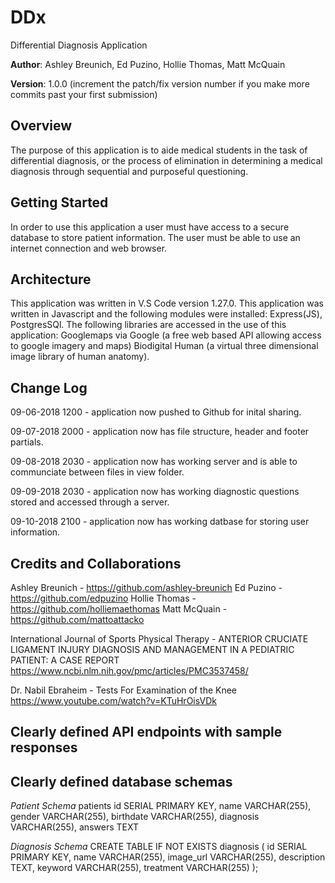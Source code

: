 # DDx
Differential Diagnosis Application

**Author**: Ashley Breunich, Ed Puzino, Hollie Thomas, Matt McQuain

**Version**: 1.0.0 (increment the patch/fix version number if you make more commits past your first submission)

## Overview
The purpose of this application is to aide medical students in the task of differential diagnosis, or the process of elimination in determining a medical diagnosis through sequential and purposeful questioning. 

## Getting Started
In order to use this application a user must have access to a secure database to store patient information. The user must be able to use an internet connection and web browser. 

## Architecture
This application was written in V.S Code version 1.27.0. This application was written in Javascript and the following modules were installed: Express(JS), PostgresSQl. 
The following libraries are accessed in the use of this application: Googlemaps via Google (a free web based API allowing access to google imagery and maps) Biodigital Human (a virtual three dimensional image library of human anatomy).

## Change Log
09-06-2018 1200 - application now pushed to Github for inital sharing. 

09-07-2018 2000 - application now has file structure, header and footer partials.

09-08-2018 2030 - application now has working server and is able to communciate between files in view folder. 

09-09-2018 2030 - application now has working diagnostic questions stored and accessed through a server. 

09-10-2018 2100 - application now has working datbase for storing user information. 


## Credits and Collaborations

Ashley Breunich - https://github.com/ashley-breunich 
Ed Puzino - https://github.com/edpuzino
Hollie Thomas - https://github.com/holliemaethomas
Matt McQuain - https://github.com/mattoattacko

International Journal of Sports Physical Therapy - ANTERIOR CRUCIATE LIGAMENT INJURY DIAGNOSIS AND MANAGEMENT IN A PEDIATRIC PATIENT: A CASE REPORT
https://www.ncbi.nlm.nih.gov/pmc/articles/PMC3537458/

Dr. Nabil Ebraheim - Tests For Examination of the Knee
https://www.youtube.com/watch?v=KTuHrOisVDk

## Clearly defined API endpoints with sample responses




## Clearly defined database schemas
*Patient Schema*
    patients
      id SERIAL PRIMARY KEY,
      name VARCHAR(255),
      gender VARCHAR(255),
      birthdate VARCHAR(255),
      diagnosis VARCHAR(255),
      answers TEXT

  *Diagnosis Schema*
    CREATE TABLE IF NOT EXISTS
    diagnosis (
      id SERIAL PRIMARY KEY,
      name VARCHAR(255),
      image_url VARCHAR(255),
      description TEXT,
      keyword VARCHAR(255),
      treatment VARCHAR(255)
    );




